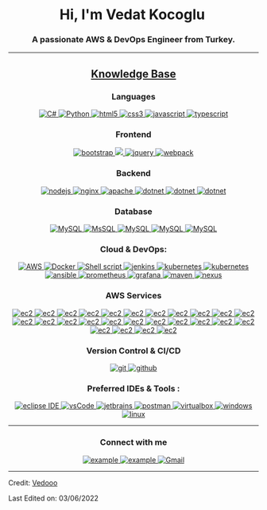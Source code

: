 <h1 align="center">Hi, I'm Vedat Kocoglu<img width="5x" src="https://raw.githubusercontent.com/iampavangandhi/iampavangandhi/master/gifs/Hi.gif"></h1>
<h3 font-size="20" align="center">A passionate AWS & DevOps Engineer from Turkey.</h3>

---

<h2 align="center"><u><b>Knowledge Base</b></u></h2>

<h3 align="center">Languages</h3>
<p align="center">
  <a href="https://docs.microsoft.com/tr-tr/dotnet/csharp/" target="_blank"> 
    <img src="https://img.shields.io/badge/C%20Sharp-A8B9CC.svg?style=for-the-badge&logo=c&logoColor=white"
      alt="C#"/>
  </a>
  <a href="https://www.python.org" target="_blank"> 
    <img src="https://img.shields.io/badge/Python-3776AB?style=for-the-badge&logo=python&logoColor=white" alt="Python">  
  </a>
  <a href="https://www.w3.org/html/" target="_blank"> 
    <img src="https://img.shields.io/badge/html-E34F26.svg?style=for-the-badge&logo=html5&logoColor=white"
      alt="html5"/> 
  </a>
  <a href="https://www.w3schools.com/css/" target="_blank">
    <img src="https://img.shields.io/badge/css-1572B6.svg?style=for-the-badge&logo=css3&logoColor=white"
      alt="css3"/>
  </a>
    <a href="https://www.javascript.com" target="_blank"> 
    <img src="https://img.shields.io/badge/JavaScript-007396.svg?style=for-the-badge&logo=java&logoColor=white" 
      alt="javascript"/> 
  </a>
  <a href="https://www.typescriptlang.org/" target="_blank"> 
    <img src="https://img.shields.io/badge/typescript-3178C6.svg?style=for-the-badge&logo=typescript&logoColor=white"
      alt="typescript"/>
  </a>
</p>

<h3 align="center">Frontend</h3>
<p align="center">
      <a href="https://getbootstrap.com" target="_blank">
    <img src="https://img.shields.io/badge/bootstrap-7952B3.svg?style=for-the-badge&logo=bootstrap&logoColor=white"
      alt="bootstrap"/>
  </a>
  <a href="https://angular.io/" target="_blank">
    <img src="https://img.shields.io/badge/angular%20-%23DD0031.svg?&style=for-the-badge&logo=angular&logoColor=white"/>
  </a>
  <a href="https://jquery.com/" target="_blank">
    <img src="https://img.shields.io/badge/jquery-0769AD.svg?style=for-the-badge&logo=jquery&logoColor=white" alt="jquery"/> 
  </a>
  <a href="https://webpack.js.org" target="_blank">
    <img src="https://img.shields.io/badge/webpack-8DD6F9.svg?style=for-the-badge&logo=webpack&logoColor=black"
      alt="webpack"/>
  </a>
</p>

<h3 align="center">Backend</h3>
<p align="center">
  <a href="https://nodejs.org" target="_blank"> 
    <img src="https://img.shields.io/badge/node.js-022413.svg?style=for-the-badge&logo=nodedotjs&logoColor=white"
      alt="nodejs"/> 
  </a>
  <a href="https://www.nginx.com" target="_blank"> 
    <img src="https://img.shields.io/badge/nginx-009639.svg?style=for-the-badge&logo=nginx&logoColor=white" 
      alt="nginx"/>
  </a> 
  <a href="https://httpd.apache.org/" target="_blank"><img src="https://img.shields.io/badge/-apache-white?logo=apache&logoColor=D22128&style=for-the-badge" alt="apache"/>
  </a>
  <a href="https://dotnet.microsoft.com/en-us/apps/aspnet" target="_blank"><img src="https://img.shields.io/badge/-ASP.NET-5C2D91?&logo=asp.net&logoColor=white&style=for-the-badge" alt="dotnet"/>
  </a>
  <a href="docs.microsoft.com/dotnet/welcome" target="_blank"><img src="https://img.shields.io/badge/-.NET-5C7D91?&logo=.net&logoColor=white&style=for-the-badge" alt="dotnet"/>
  </a>
  <a href="docs.microsoft.com/dotnet/welcome" target="_blank"><img src="https://img.shields.io/badge/Restful API-2C2291?&logo=api&logoColor=white&style=for-the-badge" alt="dotnet"/>
  </a>
</p>

<h3 align="center">Database</h3>
<p align="center">
  <a href="https://dev.mysql.com/doc/" target="_blank"> 
    <img src="https://img.shields.io/badge/MySQL-00000F?style=for-the-badge&logo=mysql&logoColor=white" alt="MySQL">
  </a>
  <a href="https://www.microsoft.com/tr-tr/sql-server/sql-server-2019/" target="_blank"> 
    <img src="https://img.shields.io/badge/MsSQL-00000F?style=for-the-badge&logo=mssql&logoColor=white" alt="MsSQL">
  </a>
  <a href="https://mariadb.org" target="_blank"> 
    <img src="https://img.shields.io/badge/Maria DB-00000F?style=for-the-badge&logo=mariadb&logoColor=white" alt="MySQL">
  </a>
  <a href="https://docs.aws.amazon.com/rds/index.html" target="_blank"> 
    <img src="https://img.shields.io/badge/RDS-00000F?style=for-the-badge&logo=RDS&logoColor=white" alt="MySQL">
  </a>
  <a href="https://aws.amazon.com/dynamodb/" target="_blank"> 
    <img src="https://img.shields.io/badge/DynamoDB-00000F?style=for-the-badge&logo=dynamo&logoColor=white" alt="MySQL">
  </a>
</p>

<h3 align="center">Cloud & DevOps:</h3>
<p align="center">
  <a href="https://aws.amazon.com" target="_blank">
    <img src="https://img.shields.io/badge/Amazon_AWS-232F3E?style=for-the-badge&logo=amazon-aws&logoColor=white" alt="AWS">
  </a>
  <a href="https://www.docker.com" target="_blank">
    <img src="https://img.shields.io/badge/docker-%230db7ed.svg?style=for-the-badge&logo=docker&logoColor=white" alt="Docker">
  </a>
  <a href="https://www.shellscript.sh" target="_blank">
    <img src="https://img.shields.io/badge/shell_script-%21521011.svg?style=for-the-badge&logo=gnu-bash&logoColor=white" alt="Shell script">
  </a>
  <a href="https://www.jenkins.io" target="_blank"> 
    <img src="https://img.shields.io/badge/jenkins-D24939.svg?style=for-the-badge&logo=jenkins&logoColor=white" alt="jenkins"/> 
  </a>
  <a href="https://kubernetes.io" target="_blank"> 
    <img src="https://img.shields.io/badge/kubernetes-326CE5.svg?style=for-the-badge&logo=kubernetes&logoColor=white" alt="kubernetes"/>
  </a>
  <a href="https://www.terraform.io" target="_blank"> 
    <img src="https://img.shields.io/badge/terraform-321CE5.svg?style=for-the-badge&logo=terraform&logoColor=white" alt="kubernetes"/>
  </a>
  <a href="https://www.ansible.com" target="_blank"> 
    <img src="https://img.shields.io/badge/ansible-231F3E.svg?style=for-the-badge&logo=ansible&logoColor=white" alt="ansible"/>
  </a>
  <a href="https://prometheus.io" target="_blank"> 
    <img src="https://img.shields.io/badge/prometheus-D23943.svg?style=for-the-badge&logo=prometheus&logoColor=white" alt="prometheus"/>
  </a>
  <a href="https://grafana.com" target="_blank"> 
    <img src="https://img.shields.io/badge/grafana-322CE5.svg?style=for-the-badge&logo=grafana&logoColor=white" alt="grafana"/>
  </a>
  <a href="https://maven.apache.org" target="_blank"> 
    <img src="https://img.shields.io/badge/maven-328BE5.svg?style=for-the-badge&logo=maven&logoColor=white" alt="maven"/>
  </a>
  <a href="https://nexus3.onap.org" target="_blank"> 
    <img src="https://img.shields.io/badge/nexus-327GE5.svg?style=for-the-badge&logo=nexus3&logoColor=white" alt="nexus"/>
  </a>
</p>

<h3 align="center">AWS Services</h3>
<p align="center">
  <a href="https://aws.amazon.com/ec2" target="_blank">
    <img src="https://img.shields.io/badge/EC2-ffa900.svg?style=for-the-badge&logo=amazon-aws&logoColor=white"
      alt="ec2"/>
  </a>
  <a href="https://aws.amazon.com/lambda" target="_blank">
    <img src="https://img.shields.io/badge/Lambda-ffa900.svg?style=for-the-badge&logo=amazon-aws&logoColor=white"
      alt="ec2"/>
  </a>
  <a href="https://docs.aws.amazon.com/elastic-beanstalk" target="_blank">
    <img src="https://img.shields.io/badge/EBS-ffa900.svg?style=for-the-badge&logo=amazon-aws&logoColor=white"
      alt="ec2"/>
  </a>
  <a href="https://docs.aws.amazon.com/ecs/index.html" target="_blank">
    <img src="https://img.shields.io/badge/ECS-ffa900.svg?style=for-the-badge&logo=amazon-aws&logoColor=white"
      alt="ec2"/>
  </a>
  <a href="https://docs.aws.amazon.com/eks" target="_blank">
    <img src="https://img.shields.io/badge/EKS-ffa900.svg?style=for-the-badge&logo=amazon-aws&logoColor=white"
      alt="ec2"/>
  </a>
  <a href="https://docs.aws.amazon.com/ecr/index.html" target="_blank">
    <img src="https://img.shields.io/badge/ECR-ffa900.svg?style=for-the-badge&logo=amazon-aws&logoColor=white"
      alt="ec2"/>
  </a>
  <a href="https://docs.aws.amazon.com/iam/index.html" target="_blank">
    <img src="https://img.shields.io/badge/IAM-be4c44.svg?style=for-the-badge&logo=amazon-aws&logoColor=white"
      alt="ec2"/>
  </a>
  <a href="https://docs.aws.amazon.com/waf/index.html" target="_blank">
    <img src="https://img.shields.io/badge/WAF&Shield-be4c44.svg?style=for-the-badge&logo=amazon-aws&logoColor=white"
      alt="ec2"/>
  </a>
  <a href="https://aws.amazon.com/s3" target="_blank">
    <img src="https://img.shields.io/badge/S3-17b800.svg?style=for-the-badge&logo=amazon-aws&logoColor=white"
      alt="ec2"/>
  </a>
   <a href="https://aws.amazon.com/efs" target="_blank">
    <img src="https://img.shields.io/badge/EFS-17b800.svg?style=for-the-badge&logo=amazon-aws&logoColor=white"
      alt="ec2"/>
  </a>
  <a href="https://docs.aws.amazon.com/cloudformation/index.html" target="_blank">
    <img src="https://img.shields.io/badge/CloudFormation-f73e75.svg?style=for-the-badge&logo=amazon-aws&logoColor=white"
      alt="ec2"/>
  </a>
  <a href="https://docs.aws.amazon.com/cloudwatch/index.html" target="_blank">
    <img src="https://img.shields.io/badge/CloudWatch-f73e75.svg?style=for-the-badge&logo=amazon-aws&logoColor=white"
      alt="ec2"/>
  </a>
  <a href="https://docs.aws.amazon.com/sqs/index.html" target="_blank">
    <img src="https://img.shields.io/badge/SQS-f73e75.svg?style=for-the-badge&logo=amazon-aws&logoColor=white"
      alt="ec2"/>
  </a>
  <a href="https://docs.aws.amazon.com/sns/index.html" target="_blank">
    <img src="https://img.shields.io/badge/SNS-f73e75.svg?style=for-the-badge&logo=amazon-aws&logoColor=white"
      alt="ec2"/>
  </a>
  <a href="https://docs.aws.amazon.com/codecommit/index.html" target="_blank">
    <img src="https://img.shields.io/badge/codeCommit-0443f3.svg?style=for-the-badge&logo=amazon-aws&logoColor=white"
      alt="ec2"/>
  </a>
  <a href="https://docs.aws.amazon.com/codepipeline/?id=docs_gateway" target="_blank">
    <img src="https://img.shields.io/badge/CodePipeline-0443f3.svg?style=for-the-badge&logo=amazon-aws&logoColor=white"
      alt="ec2"/>
  </a>
  <a href="https://docs.aws.amazon.com/codebuild/?id=docs_gateway" target="_blank">
    <img src="https://img.shields.io/badge/CodeBuild-0443f3.svg?style=for-the-badge&logo=amazon-aws&logoColor=white"
      alt="ec2"/>
  </a>
  <a href="https://docs.aws.amazon.com/codedeploy/index.html" target="_blank">
    <img src="https://img.shields.io/badge/CodeDeploy-0443f3.svg?style=for-the-badge&logo=amazon-aws&logoColor=white"
      alt="ec2"/>
  </a>
  <a href="https://docs.aws.amazon.com/route53/index.html" target="_blank">
    <img src="https://img.shields.io/badge/Route53-0443f3.svg?style=for-the-badge&logo=amazon-aws&logoColor=white"
      alt="ec2"/>
  </a>
  <a href="https://docs.aws.amazon.com/cloudfront/index.html" target="_blank">
    <img src="https://img.shields.io/badge/CloudFront-0443f3.svg?style=for-the-badge&logo=amazon-aws&logoColor=white"
      alt="ec2"/>
  </a>
  <a href="https://docs.aws.amazon.com/apigateway/index.html" target="_blank">
    <img src="https://img.shields.io/badge/API Gateway-0443f3.svg?style=for-the-badge&logo=amazon-aws&logoColor=white"
      alt="ec2"/>
  </a>
  <a href="https://docs.aws.amazon.com/rds/index.html" target="_blank">
    <img src="https://img.shields.io/badge/RDS-0443f3.svg?style=for-the-badge&logo=amazon-aws&logoColor=white"
      alt="ec2"/>
  </a>
  <a href="https://aws.amazon.com/dynamodb" target="_blank">
    <img src="https://img.shields.io/badge/DynamoDb-0443f3.svg?style=for-the-badge&logo=amazon-aws&logoColor=white"
      alt="ec2"/>
  </a>
  <a href="https://docs.aws.amazon.com/vpc/index.html" target="_blank">
    <img src="https://img.shields.io/badge/VPC-0443f3.svg?style=for-the-badge&logo=amazon-aws&logoColor=white"
      alt="ec2"/>
  </a>
  <a href="https://docs.aws.amazon.com/elasticache/index.html" target="_blank">
    <img src="https://img.shields.io/badge/ElestiCache-0443f3.svg?style=for-the-badge&logo=amazon-aws&logoColor=white"
      alt="ec2"/>
  </a>
  <a href="https://docs.aws.amazon.com/redshift/index.html" target="_blank">
    <img src="https://img.shields.io/badge/Red Shift-0443f3.svg?style=for-the-badge&logo=amazon-aws&logoColor=white"
      alt="ec2"/>
  </a>
</p>

<h3 align="center">Version Control & CI/CD</h3>
<p align="center">
  <a href="https://git-scm.com/" target="_blank">
    <img src="https://img.shields.io/badge/git-F05032.svg?style=for-the-badge&logo=git&logoColor=white"
      alt="git"/>
  </a>
  <a href="https://github.com/Vedooo" target="_blank">
    <img src="https://img.shields.io/badge/github-181717.svg?style=for-the-badge&logo=github&logoColor=white" alt="github" />
  </a>
</p>

<h3 align="center">Preferred IDEs  & Tools :</h3>
<p align="center"> 
  <a href="https://visualstudio.microsoft.com/tr/" target="_blank">
    <img src="https://img.shields.io/badge/Visual Studio-2C2255.svg?style=for-the-badge&logo=vs&logoColor=white" alt="eclipse IDE"/> 
  </a>
  <a href="https://code.visualstudio.com/" target="_blank">
    <img src="https://img.shields.io/badge/vscode-007ACC.svg?style=for-the-badge&logo=visualstudiocode&logoColor=white" alt="vsCode"/> 
  </a>
  <a href="https://www.jetbrains.com/" target="_blank">
    <img src="https://img.shields.io/badge/jetbrains%20IDE-011111.svg?style=for-the-badge&logo=jetbrains&logoColor=white" alt="jetbrains" />
  </a>
  <a href="https://postman.com" target="_blank"> 
    <img src="https://img.shields.io/badge/postman-FF6C37.svg?style=for-the-badge&logo=postman&logoColor=white" alt="postman"/>
  </a>
  <a href="https://www.virtualbox.org/" target="_blank">
    <img src="https://img.shields.io/badge/virtualbox-183A61.svg?style=for-the-badge&logo=virtualbox&logoColor=white"
      alt="virtualbox"/>
  </a>
  <a href="https://microsoft.com/" target="_blank"> 
    <img src="https://img.shields.io/badge/-windows-E95420.svg?style=for-the-badge&logo=windows&logoColor=white" alt="windows"/>
  </a>
  <a href="https://www.linux.org" target="_blank"> 
    <img src="https://img.shields.io/badge/linux-182A61.svg?style=for-the-badge&logo=linux&logoColor=white" alt="linux"/>
  </a>
</p>

----

<h3 align="center">Connect with me</h3>

<div style="margin-top:10px" align="center">
  <div>
    <a  href="https://www.linkedin.com/in/vedat-kocoglu/" target="_blank">
      <img src="https://img.shields.io/badge/LinkedIn-0A66C2.svg?style=for-the-badge&logo=linkedin&logoColor=white" alt="example"/>
    </a>
    <a href="https://www.instagram.com/vedatkocogluu/" target="_blank">
      <img src="https://img.shields.io/badge/instagram-%23E4405F.svg?style=for-the-badge&logo=Instagram&logoColor=white" alt="example"/>
    </a>
    <a href="mailto:vedattkocogluu@gmail.com" target="_blank">
      <img src="https://img.shields.io/badge/Gmail-D14836?style=for-the-badge&logo=gmail&logoColor=white" alt="Gmail">
    </a>
  </div>
</div>
</div>

------
Credit: [Vedooo](https://github.com/Vedooo)

Last Edited on: 03/06/2022
